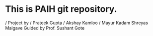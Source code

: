 # This is PAIH git repository.
/ Project by
/ 	Prateek Gupta
/ 	Akshay Kamloo
/ 	Mayur Kadam
 	Shreyas Malgave
 Guided by
 	Prof. Sushant Gote
